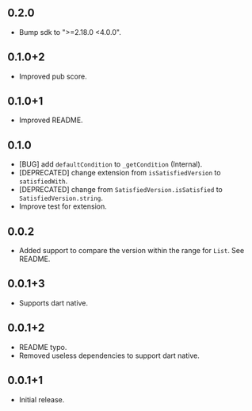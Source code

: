 ## 0.2.0

* Bump sdk to ">=2.18.0 <4.0.0".

## 0.1.0+2

* Improved pub score.

## 0.1.0+1

* Improved README.

## 0.1.0

* [BUG] add `defaultCondition` to `_getCondition` (Internal).
* [DEPRECATED] change extension from `isSatisfiedVersion` to `satisfiedWith`.
* [DEPRECATED] change from `SatisfiedVersion.isSatisfied` to `SatisfiedVersion.string`.
* Improve test for extension.

## 0.0.2

* Added support to compare the version within the range for `List`. See README.

## 0.0.1+3

* Supports dart native.

## 0.0.1+2

* README typo.
* Removed useless dependencies to support dart native.

## 0.0.1+1

* Initial release.

